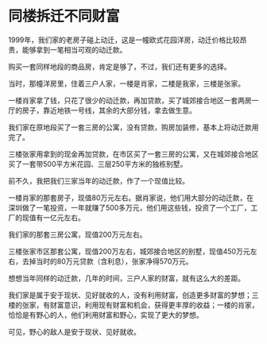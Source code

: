# 同楼拆迁不同财富

1999年，我们家的老房子碰上动迁，这是一幢欧式花园洋房，动迁价格比较昂贵，能够拿到一笔相当可观的动迁款。

购买一套同样地段的商品房，肯定是够了，不过，我们还有更多的选择。

当时，那幢洋房里，住着三户人家，一楼是肖家，二楼是我家，三楼是张家。

一楼肖家拿了钱，只花了很少的动迁款，再加贷款，买了城郊接合地区一套两房一厅的房子，靠近地铁一号线，其余的大部分钱，拿去做生意。

我们家在原地段买了一套三房的公寓，没有贷款，购房加装修，基本上将动迁款用完了。

三楼张家用拿到的现金再加贷款，在市区买了一套三房的公寓，又在城郊接合地区买了一套带500平方米花园、三层250平方米的独栋别墅。

前不久，我把我们三家当年的动迁款，作了一个现值比较。

一楼肖家的那套房子，现值80万元左右。据肖家说，他们用大部分的动迁款，在深圳做了一笔投资，一年就赚了500多万元，他们用这些钱，投资了一个工厂，工厂的现值有一亿元左右。

我们家的那套三房公寓，现值200万元左右。

三楼张家市区那套公寓，现值200万左右，城郊接合地区的别墅，现值450万元左右，去掉当时的80万元贷款（含利息），张家净得570万元。

想想当年同样的动迁款，几年的时间，三户人家的财富，就有这么大的差距。

我们家是属于安于现状、见好就收的人，没有利用财富，创造更多财富的梦想；三楼的张家，有财富意识，利用现有财富和机会，获得更丰厚的收益；一楼的肖家，恰恰是有野心的人，他们利用财富和野心，实现了更大的梦想。

可见，野心的敌人是安于现状、见好就收。